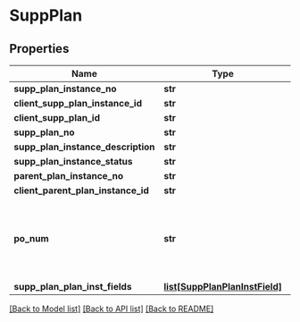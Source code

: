 # SuppPlan

## Properties
Name | Type | Description | Notes
------------ | ------------- | ------------- | -------------
**supp_plan_instance_no** | **str** |  | [optional] 
**client_supp_plan_instance_id** | **str** |  | [optional] 
**client_supp_plan_id** | **str** |  | [optional] 
**supp_plan_no** | **str** |  | [optional] 
**supp_plan_instance_description** | **str** |  | [optional] 
**supp_plan_instance_status** | **str** |  | [optional] 
**parent_plan_instance_no** | **str** |  | [optional] 
**client_parent_plan_instance_id** | **str** |  | [optional] 
**po_num** | **str** | Purchase order number assigned to the account or plan instance. | [optional] 
**supp_plan_plan_inst_fields** | [**list[SuppPlanPlanInstField]**](SuppPlanPlanInstField.md) |  | [optional] 

[[Back to Model list]](../README.md#documentation-for-models) [[Back to API list]](../README.md#documentation-for-api-endpoints) [[Back to README]](../README.md)


